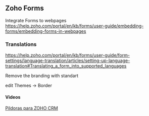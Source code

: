 
## Zoho Forms


Integrate Forms to webpages
https://help.zoho.com/portal/en/kb/forms/user-guide/embedding-forms/embedding-forms-in-webpages


### Translations
https://help.zoho.com/portal/en/kb/forms/user-guide/form-settings/language-translation/articles/setting-up-language-translation#Translating_a_form_into_supported_languages


Remove the branding with standart

edit Themes -> Border

####


#### Videos
[ Pildoras para ZOHO CRM ](https://youtu.be/YL1x841p4jI)
